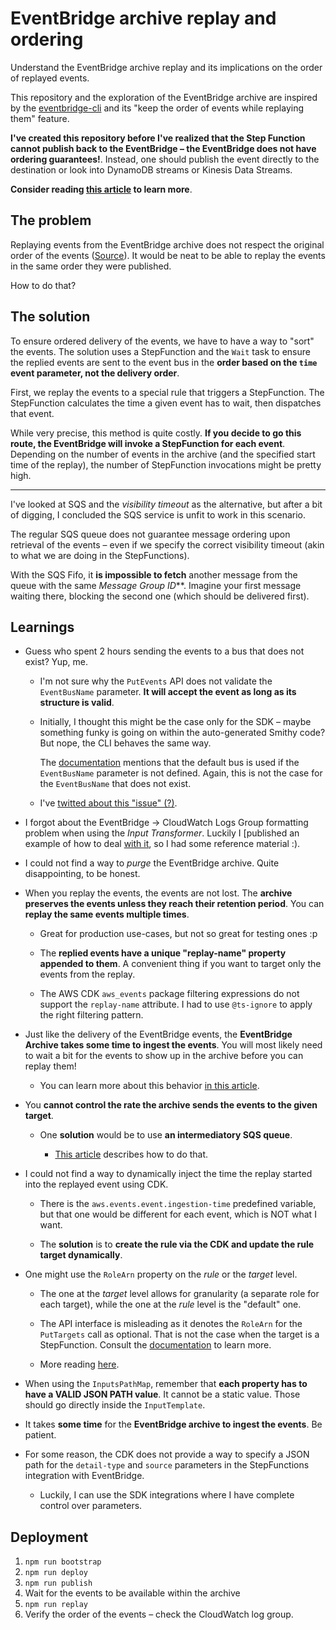 # EventBridge archive replay and ordering

Understand the EventBridge archive replay and its implications on the order of replayed events.

This repository and the exploration of the EventBridge archive are inspired by the [eventbridge-cli](https://github.com/spezam/eventbridge-cli) and its "keep the order of events while replaying them" feature.

**I've created this repository before I've realized that the Step Function cannot publish back to the EventBridge – the EventBridge does not have ordering guarantees!**. Instead, one should publish the event directly to the destination or look into DynamoDB streams or Kinesis Data Streams.

**Consider reading [this article](https://dev.to/aws-builders/amazon-eventbridge-archive-and-ordered-replay-of-events-2lmg) to learn more**.

## The problem

Replaying events from the EventBridge archive does not respect the original order of the events ([Source](https://docs.aws.amazon.com/eventbridge/latest/userguide/eb-replay-archived-event.html)). It would be neat to be able to replay the events in the same order they were published.

How to do that?

## The solution

To ensure ordered delivery of the events, we have to have a way to "sort" the events. The solution uses a StepFunction and the `Wait` task to ensure the replied events are sent to the event bus in the **order based on the `time` event parameter, not the delivery order**.

First, we replay the events to a special rule that triggers a StepFunction. The StepFunction calculates the time a given event has to wait, then dispatches that event.

While very precise, this method is quite costly. **If you decide to go this route, the EventBridge will invoke a StepFunction for each event**. Depending on the number of events in the archive (and the specified start time of the replay), the number of StepFunction invocations might be pretty high.

---

I've looked at SQS and the _visibility timeout_ as the alternative, but after a bit of digging, I concluded the SQS service is unfit to work in this scenario.

The regular SQS queue does not guarantee message ordering upon retrieval of the events – even if we specify the correct visibility timeout (akin to what we are doing in the StepFunctions).

With the SQS Fifo, it **is impossible to fetch** another message from the queue with the same _Message Group ID_\*\*. Imagine your first message waiting there, blocking the second one (which should be delivered first).

## Learnings

- Guess who spent 2 hours sending the events to a bus that does not exist? Yup, me.

  - I'm not sure why the `PutEvents` API does not validate the `EventBusName` parameter. **It will accept the event as long as its structure is valid**.

  - Initially, I thought this might be the case only for the SDK – maybe something funky is going on within the auto-generated Smithy code? But nope, the CLI behaves the same way.

    The [documentation](https://docs.aws.amazon.com/eventbridge/latest/APIReference/API_PutEventsRequestEntry.html#eventbridge-Type-PutEventsRequestEntry-EventBusName) mentions that the default bus is used if the `EventBusName` parameter is not defined. Again, this is not the case for the `EventBusName` that does not exist.

  - I've [twitted about this "issue" (?)](https://twitter.com/wm_matuszewski/status/1528342818120507392).

- I forgot about the EventBridge -> CloudWatch Logs Group formatting problem when using the _Input Transformer_. Luckily I [published an example of how to deal [with it](https://github.com/WojciechMatuszewski/eb-events-to-cw-logs-formatting), so I had some reference material :).

- I could not find a way to _purge_ the EventBridge archive. Quite disappointing, to be honest.

- When you replay the events, the events are not lost. The **archive preserves the events unless they reach their retention period**. You can **replay the same events multiple times**.

  - Great for production use-cases, but not so great for testing ones :p

  - The **replied events have a unique "replay-name" property appended to them**. A convenient thing if you want to target only the events from the replay.

  - The AWS CDK `aws_events` package filtering expressions do not support the `replay-name` attribute. I had to use `@ts-ignore` to apply the right filtering pattern.

- Just like the delivery of the EventBridge events, the **EventBridge Archive takes some time to ingest the events**. You will most likely need to wait a bit for the events to show up in the archive before you can replay them!

  - You can learn more about this behavior [in this article](https://medium.com/lego-engineering/amazon-eventbridge-archive-replay-an-experience-report-6aabc744df5a).

- You **cannot control the rate the archive sends the events to the given target**.

  - One **solution** would be to use **an intermediatory SQS queue**.

    - [This article](https://medium.com/lego-engineering/amazon-eventbridge-archive-replay-events-in-tandem-with-a-circuit-breaker-c049a4c6857f) describes how to do that.

- I could not find a way to dynamically inject the time the replay started into the replayed event using CDK.

  - There is the `aws.events.event.ingestion-time` predefined variable, but that one would be different for each event, which is NOT what I want.

  - The **solution** is to **create the rule via the CDK and update the rule target dynamically**.

- One might use the `RoleArn` property on the _rule_ or the _target_ level.

  - The one at the _target_ level allows for granularity (a separate role for each target), while the one at the _rule_ level is the "default" one.

  - The API interface is misleading as it denotes the `RoleArn` for the `PutTargets` call as optional. That is not the case when the target is a StepFunction. Consult the [documentation](https://docs.aws.amazon.com/eventbridge/latest/APIReference/API_PutTargets.html) to learn more.

  - More reading [here](https://github.com/aws-cloudformation/cloudformation-coverage-roadmap/issues/352).

- When using the `InputsPathMap`, remember that **each property has to have a VALID JSON PATH value**. It cannot be a static value. Those should go directly inside the `InputTemplate`.

- It takes **some time** for the **EventBridge archive to ingest the events**. Be patient.

- For some reason, the CDK does not provide a way to specify a JSON path for the `detail-type` and `source` parameters in the StepFunctions integration with EventBridge.

  - Luckily, I can use the SDK integrations where I have complete control over parameters.

## Deployment

1. `npm run bootstrap`
1. `npm run deploy`
1. `npm run publish`
1. Wait for the events to be available within the archive
1. `npm run replay`
1. Verify the order of the events – check the CloudWatch log group.
